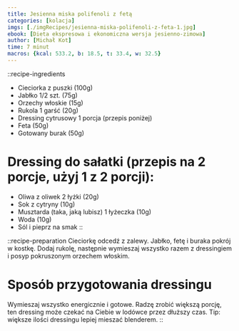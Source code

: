 ```yaml
---
title: Jesienna miska polifenoli z fetą
categories: [kolacja]
imgs: [./imgRecipes/jesienna-miska-polifenoli-z-feta-1.jpg]
ebook: [Dieta ekspresowa i ekonomiczna wersja jesienno-zimowa]
author: [Michał Kot]
time: 7 minut
macros: {kcal: 533.2, b: 18.5, t: 33.4, w: 32.5}
---
```


::recipe-ingredients
- Cieciorka z puszki (100g)
- Jabłko 1/2 szt. (75g)
- Orzechy włoskie (15g)
- Rukola 1 garść (20g)
- Dressing cytrusowy 1 porcja (przepis poniżej)
- Feta (50g)
- Gotowany burak (50g)

# Dressing do sałatki (przepis na 2 porcje, użyj 1 z 2 porcji):
- Oliwa z oliwek 2 łyżki (20g)
- Sok z cytryny (10g)
- Musztarda (taka, jaką lubisz) 1 łyżeczka (10g)
- Woda (10g)
- Sól i pieprz na smak
::

::recipe-preparation
Cieciorkę odcedź z zalewy. Jabłko, fetę i buraka pokrój w kostkę. Dodaj rukolę, następnie wymieszaj wszystko razem z dressingiem i posyp pokruszonym orzechem włoskim.

# Sposób przygotowania dressingu
Wymieszaj wszystko energicznie i gotowe. Radzę zrobić większą porcję, ten dressing może czekać na Ciebie w lodówce przez dłuższy czas.
Tip: większe ilości dressingu lepiej mieszać blenderem.
::